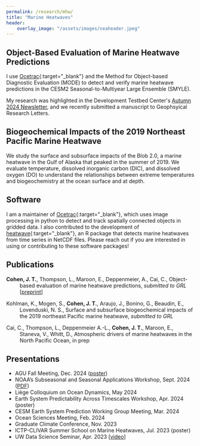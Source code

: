 ```yaml
---
permalink: /research/mhw/
title: "Marine Heatwaves"
header:
    overlay_image: "/assets/images/seaheader.jpeg"
---
```


## Object-Based Evaluation of Marine Heatwave Predictions
I use [Ocetrac](https://github.com/ocetrac/ocetrac){:target="_blank"} and the Method for Object-based Diagnostic Evaluation (MODE) to detect and verify marine heatwave predictions in the CESM2 Seasonal-to-Multiyear Large Ensemble (SMYLE).

My research was highlighted in the Development Testbed Center's [Autumn 2024 Newsletter](https://dtcenter.org/news/2024/04/expansion-mode-applications), and we recently submitted a manuscript to Geophsyical Research Letters.

## Biogeochemical Impacts of the 2019 Northeast Pacific Marine Heatwave
We study the surface and subsurface impacts of the Blob 2.0, a marine heatwave in the Gulf of Alaska that peaked in the summer of 2019. We evaluate temperature, dissolved inorganic carbon (DIC), and dissolved oxygen (DO) to understand the relationships between extreme temperatures and biogeochemistry at the ocean surface and at depth.

## Software
I am a maintainer of [Ocetrac](https://github.com/ocetrac/ocetrac){:target="_blank"}, which uses image processing in python to detect and track spatially connected objects in gridded data. I also contributed to the development of [heatwave](https://robwschlegel.github.io/heatwave3/index.html){:target="_blank"}, an R package that detects marine heatwaves from time series in NetCDF files. Please reach out if you are interested in using or contributing to these software packages!

## Publications
<div style="text-indent: -36px; padding-left: 36px;">
<p><b>Cohen, J. T.</b>, Thompson, L., Maroon, E., Deppenmeier, A., Cai, C., Object-based evaluation of marine heatwave predictions, <i>submitted to GRL</i> [<a href="https://essopenarchive.org/users/885081/articles/1264421-object-based-evaluation-of-marine-heatwave-predictions">preprint</a>]</p>
<p>Kohlman, K., Mogen, S., <b>Cohen, J. T.</b>, Araujo, J., Bonino, G., Beaudin, E., Lovenduski, N. S., Surface and subsurface biogeochemical impacts of the 2019 northeast Pacific marine heatwave, <i>submitted to GRL</i></p>
<p>Cai, C., Thompson, L., Deppenmeier A.-L., <b>Cohen, J. T.</b>, Maroon, E., Staneva, V., Whitt, D., Atmospheric drivers of marine heatwaves in the North Pacific Ocean, in prep</p>
</div>

## Presentations
<ul>
<li>AGU Fall Meeting, Dec. 2024 (<a href="https://agu24.ipostersessions.com/?s=C0-6B-05-5B-85-D1-AA-2D-4B-42-EC-60-23-6C-1C-96">poster</a>)</li>
<li>NOAA’s Subseasonal and Seasonal Applications Workshop, Sept. 2024 (<a href="https://vlab.noaa.gov/documents/17693964/39361920/Day2_session5_Cohen.pdf">PDF</a>)</li>
<li>Liège Colloquium on Ocean Dynamics, May 2024</li>
<li>Earth System Predictability Across Timescales Workshop, Apr. 2024 (poster)</li>
<li>CESM Earth System Prediction Working Group Meeting, Mar. 2024</li>
<li>Ocean Sciences Meeting, Feb. 2024</li>
<li>Graduate Climate Conference, Nov. 2023</li>
<li>ICTP-CLIVAR Summer School on Marine Heatwaves, Jul. 2023 (poster)</li>
<li>UW Data Science Seminar, Apr. 2023 [<a href="https://www.youtube.com/watch?v=wDpFAugIQgg">video</a>]</li>
</ul>